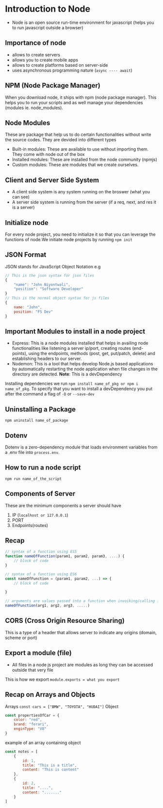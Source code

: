 # Introduction to Node
- Node is an open source run-time environment for javascript (helps you to run javascript outside a browser)

## Importance of node
- allows to create servers
- allows you to create mobile apps
- allows to create platforms based on server-side
- uses asynchronous programming nature (`async ---- await`)

## NPM (Node Package Manager)
When you download node, it ships with npm (node package manager).  This helps you to run your scripts and as well manage your dependencies (modules ie. node_modules). 

## Node Modules
These are package that help us to do certain functionalities without write the source codes.
They are devided into different types
- Built-in modules: These are available to use without importing them. They come with node out of the box
- Installed modules: These are installed from the node community (npmjs)
- Custom modules: These are modules that we create ourselves. 

## Client and Server Side System
- A client side system is any system running on the broswer (what you can see)
- A server side system is running from the server (if a req, next, and res it is a server)

## Initialize node
For every node project, you need to initialize it so that you can leverage the functions of node.We initiate node projects by running `npm init `

## JSON Format
JSON stands for JavaScript Object Notation
e.g 
```javascript
// This is the json syntax for json files
{
    "name": "John Niyontwali",
    "position": "Software Developer"
}
// This is the normal object syntax for js files
{
    name: "John",
    position: "FS Dev"
}
```

## Important Modules to install in a node project
- Express: This is a node modules installed that helps in availing node functionalities like listening a server ip/port, creating routes (end-points), using the endpoints, methods (post, get, put/patch, delete) and establishing headers to our server. 
- Nodemon: This is a tool that helps develop Node.js based applications by automatically restarting the node application when file changes in the directory are detected. **Note**: This is a devDependency

Installing dependencies we run `npm install name_of_pkg or npm i name_of_pkg`. To specify that you want to install a devDependency you put after the command a flag of `-D` or `--save-dev` 

## Uninstalling a Package
`npm uninstall name_of_package`

## Dotenv
Dotenv is a zero-dependency module that loads environment variables from a .env file into `process.env`.

## How to run a node script
`npm run name_of_the_script`

## Components of Server
These are the minimum components a server should have
1. IP (`localhost or 127.0.0.1`)
2. PORT 
3. Endpoints(routes)

## Recap
```javascript
// syntax of a function using ES5
function nameOfFunction(param1, param2, param3, ....) {
    // block of code
}

// syntax of a function using ES6
const nameOfFunction = (param1, param2, ...) => {
    // block of code
    
}

// arguments are values passed into a function when invoiking/calling it
nameOfFunction(arg1, arg2, arg3, .....)
```

## CORS (Cross Origin Resource Sharing)
This is a type of a header that allows server to indicate any origins (domain, scheme or port)

## Export a module (file) 
- All files in a node js project are modules as long they can be accessed outside that very file

This is how we export
`module.exports = what you export`


## Recap on Arrays and Objects
Arrays `const cars = ["BMW", "TOYOTA", "HUDAI"]`
Object 
```javascript
const propertiesOfCar = {
    color: "red",
    brand: "ferari",
    enginType: "V8"
}
```

example of an array containing object
```javascript
const notes = [
    {
        id: 1,
        title: "This is a title",
        content: "This is content"
    },
    {
        id: 2,
        title: "....",
        content: "......."
    }
]
```